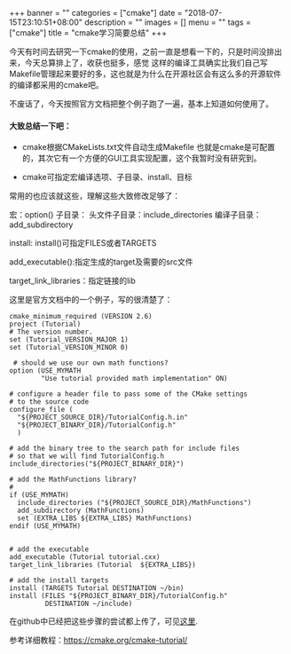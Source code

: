 +++
banner = ""
categories = ["cmake"]
date = "2018-07-15T23:10:51+08:00"
description = ""
images = []
menu = ""
tags = ["cmake"]
title = "cmake学习简要总结"
+++


今天有时间去研究一下cmake的使用，之前一直是想看一下的，只是时间没排出来，今天总算排上了，收获也挺多，感觉
这样的编译工具确实比我们自己写Makefile管理起来要好的多，这也就是为什么在开源社区会有这么多的开源软件的编译都采用的cmake吧。

不废话了，今天按照官方文档把整个例子跑了一遍，基本上知道如何使用了。


<!--more-->

#### 大致总结一下吧：

* cmake根据CMakeLists.txt文件自动生成Makefile
也就是cmake是可配置的，其次它有一个方便的GUI工具实现配置，这个我暂时没有研究到。

* cmake可指定宏编译选项、子目录、install、目标

常用的也应该就这些，理解这些大致修改足够了：

宏：option()
子目录：
头文件子目录：include_directories  编译子目录：add_subdirectory

install: install()可指定FILES或者TARGETS

add_executable():指定生成的target及需要的src文件

target_link_libraries：指定链接的lib

这里是官方文档中的一个例子，写的很清楚了：
```
cmake_minimum_required (VERSION 2.6)
project (Tutorial)
# The version number.
set (Tutorial_VERSION_MAJOR 1)
set (Tutorial_VERSION_MINOR 0)

 # should we use our own math functions?
option (USE_MYMATH 
        "Use tutorial provided math implementation" ON) 
		
# configure a header file to pass some of the CMake settings
# to the source code
configure_file (
  "${PROJECT_SOURCE_DIR}/TutorialConfig.h.in"
  "${PROJECT_BINARY_DIR}/TutorialConfig.h"
  )
 
# add the binary tree to the search path for include files
# so that we will find TutorialConfig.h
include_directories("${PROJECT_BINARY_DIR}")
 
# add the MathFunctions library?
#
if (USE_MYMATH)
  include_directories ("${PROJECT_SOURCE_DIR}/MathFunctions")
  add_subdirectory (MathFunctions)
  set (EXTRA_LIBS ${EXTRA_LIBS} MathFunctions)
endif (USE_MYMATH)

 	 
# add the executable
add_executable (Tutorial tutorial.cxx)
target_link_libraries (Tutorial  ${EXTRA_LIBS})

# add the install targets
install (TARGETS Tutorial DESTINATION ~/bin)
install (FILES "${PROJECT_BINARY_DIR}/TutorialConfig.h"        
         DESTINATION ~/include)
```
		 
在github中已经把这些步骤的尝试都上传了，可见[这里](https://github.com/jasonvfang/cmake-examples).

参考详细教程：https://cmake.org/cmake-tutorial/

